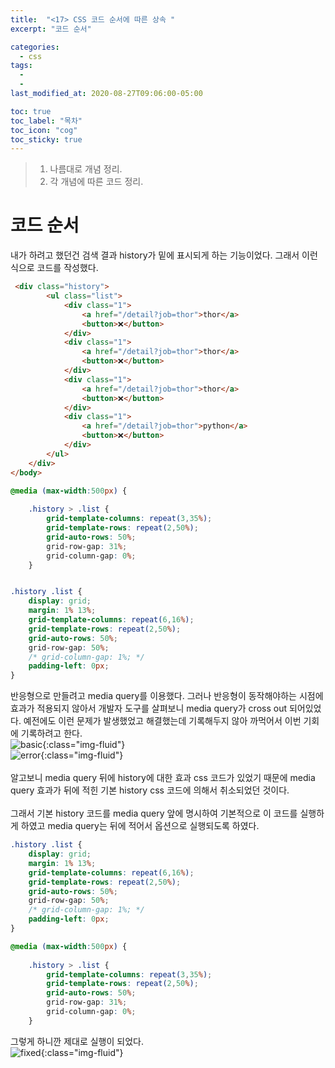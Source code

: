 ```yaml
---
title:  "<17> CSS 코드 순서에 따른 상속 "
excerpt: "코드 순서"

categories:
  - css
tags:
  - 
  - 
last_modified_at: 2020-08-27T09:06:00-05:00

toc: true
toc_label: "목차"
toc_icon: "cog"
toc_sticky: true
---
```


> 1. 나름대로 개념 정리.  
> 2. 각 개념에 따른 코드 정리.  


# 코드 순서

내가 하려고 했던건 검색 결과 history가 밑에 표시되게 하는 기능이었다. 그래서 이런식으로 코드를 작성했다.  


```html
 <div class="history">
        <ul class="list">
            <div class="1">
                <a href="/detail?job=thor">thor</a>
                <button>❌</button>
            </div>
            <div class="1">
                <a href="/detail?job=thor">thor</a>
                <button>❌</button>
            </div>
            <div class="1">
                <a href="/detail?job=thor">thor</a>
                <button>❌</button>
            </div>
            <div class="1">
                <a href="/detail?job=thor">python</a>
                <button>❌</button>
            </div>
        </ul>
    </div>
</body>
```

```css
@media (max-width:500px) {
   
	.history > .list {
		grid-template-columns: repeat(3,35%);
		grid-template-rows: repeat(2,50%);
		grid-auto-rows: 50%;
		grid-row-gap: 31%;
		grid-column-gap: 0%;
	}


.history .list {
    display: grid;
    margin: 1% 13%;
	grid-template-columns: repeat(6,16%);
    grid-template-rows: repeat(2,50%);
	grid-auto-rows: 50%;
	grid-row-gap: 50%;
	/* grid-column-gap: 1%; */
    padding-left: 0px;
}
```

반응형으로 만들려고 media query를 이용했다. 그러나 반응형이 동작해야하는 시점에 효과가 적용되지 않아서 개발자 도구를 살펴보니 media query가 cross out 되어있었다. 예전에도 이런 문제가 발생했었고 해결했는데 기록해두지 않아 까먹어서 이번 기회에 기록하려고 한다. </br>
![basic](https://yeonghunko.github.io/assets/img/css/basic.png){:class="img-fluid"} </br> 
![error](https://yeonghunko.github.io/assets/img/css/error.png){:class="img-fluid"} </br>
</br>
알고보니 media query 뒤에 history에 대한 효과 css 코드가 있었기 때문에 media query 효과가 뒤에 적힌 기본 history css 코드에 의해서 취소되었던 것이다.</br>
</br>
그래서 기본 history 코드를 media query 앞에 명시하여 기본적으로 이 코드를 실행하게 하였고 media query는 뒤에 적어서 옵션으로 실행되도록 하였다.</br>

```css
.history .list {
    display: grid;
    margin: 1% 13%;
	grid-template-columns: repeat(6,16%);
    grid-template-rows: repeat(2,50%);
	grid-auto-rows: 50%;
	grid-row-gap: 50%;
	/* grid-column-gap: 1%; */
    padding-left: 0px;
}

@media (max-width:500px) {
   
	.history > .list {
		grid-template-columns: repeat(3,35%);
		grid-template-rows: repeat(2,50%);
		grid-auto-rows: 50%;
		grid-row-gap: 31%;
		grid-column-gap: 0%;
	}
```
그렇게 하니깐 제대로 실행이 되었다. </br>
![fixed](https://yeonghunko.github.io/assets/img/css/fixed.png){:class="img-fluid"}






